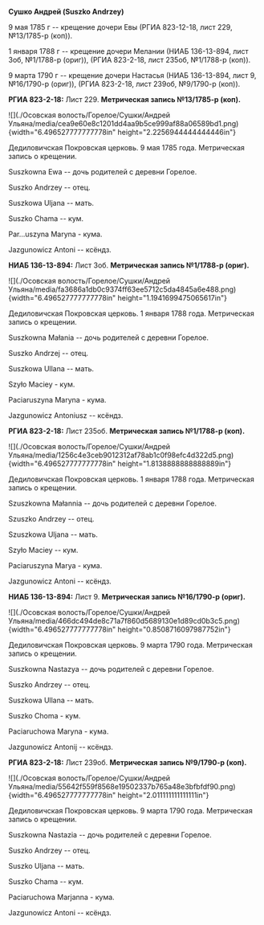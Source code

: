 **Сушко Андрей (Suszko Andrzey)**

9 мая 1785 г -- крещение дочери Евы (РГИА 823-12-18, лист 229,
№13/1785-р (коп)).

1 января 1788 г -- крещение дочери Мелании (НИАБ 136-13-894, лист 3об,
№1/1788-р (ориг)), (РГИА 823-2-18, лист 235об, №1/1788-р (коп)).

9 марта 1790 г -- крещение дочери Настасья (НИАБ 136-13-894, лист 9,
№16/1790-р (ориг)), (РГИА 823-2-18, лист 239об, №9/1790-р (коп)).

**РГИА 823-2-18:** Лист 229. **Метрическая запись №13/1785-р (коп).**

![](./Осовская волость/Горелое/Сушки/Андрей Ульяна/media/cea9e60e8c1201dd4aa9b5ce999af88a06589bd1.png){width="6.496527777777778in"
height="2.2256944444444446in"}

Дедиловичская Покровская церковь. 9 мая 1785 года. Метрическая запись о
крещении.

Suszkowna Ewa -- дочь родителей с деревни Горелое.

Suszko Andrzey -- отец.

Suszkowa Uljana -- мать.

Suszko Chama -- кум.

Par\...uszyna Maryna - кума.

Jazgunowicz Antoni -- ксёндз.

**НИАБ 136-13-894:** Лист 3об. **Метрическая запись №1/1788-р (ориг).**

![](./Осовская волость/Горелое/Сушки/Андрей Ульяна/media/fa3686a1db0c9374ff63ee5712c5da4845a6e488.png){width="6.496527777777778in"
height="1.1941699475065617in"}

Дедиловичская Покровская церковь. 1 января 1788 года. Метрическая запись
о крещении.

Suszkowna Małania -- дочь родителей с деревни Горелое.

Suszko Andrzej -- отец.

Suszkowa Ullana -- мать.

Szyło Maciey - кум.

Paciaruszyna Maryna - кума.

Jazgunowicz Antoniusz -- ксёндз.

**РГИА 823-2-18:** Лист 235об. **Метрическая запись №1/1788-р (коп).**

![](./Осовская волость/Горелое/Сушки/Андрей Ульяна/media/1256c4e3ceb9012312af78ab1c0f98efc4d322d5.png){width="6.496527777777778in"
height="1.8138888888888889in"}

Дедиловичская Покровская церковь. 1 января 1788 года. Метрическая запись
о крещении.

Szuszkowna Małannia -- дочь родителей с деревни Горелое.

Szuszko Andrzey -- отец.

Szuszkowa Uljana -- мать.

Szyło Maciey -- кум.

Paciaruszyna Marya - кума.

Jazgunowicz Antoni -- ксёндз.

**НИАБ 136-13-894:** Лист 9. **Метрическая запись №16/1790-р (ориг).**

![](./Осовская волость/Горелое/Сушки/Андрей Ульяна/media/466dc494de8c71a7f860d5689130e1d89cd0b3c5.png){width="6.496527777777778in"
height="0.8508716097987752in"}

Дедиловичская Покровская церковь. 9 марта 1790 года. Метрическая запись
о крещении.

Suszkowna Nastazya -- дочь родителей с деревни Горелое.

Suszko Andrzey -- отец.

Suszkowa Ullana -- мать.

Suszko Choma - кум.

Paciaruchowa Maryna - кума.

Jazgunowicz Antonij -- ксёндз.

**РГИА 823-2-18:** Лист 239об. **Метрическая запись №9/1790-р (коп).**

![](./Осовская волость/Горелое/Сушки/Андрей Ульяна/media/55642f559f8568e19502337b765a48e3bfbfdf90.png){width="6.496527777777778in"
height="2.011111111111111in"}

Дедиловичская Покровская церковь. 9 марта 1790 года. Метрическая запись
о крещении.

Suszkowna Nastazia -- дочь родителей с деревни Горелое.

Suszko Andrzey -- отец.

Suszko Uljana -- мать.

Suszko Chama -- кум.

Paciaruchowa Marjanna - кума.

Jazgunowicz Antoni -- ксёндз.
